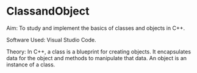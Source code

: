 # ClassandObject

Aim:
To study and implement the basics of classes and objects in C++.

Software Used:
Visual Studio Code.

Theory:
In C++, a class is a blueprint for creating objects. It encapsulates data for the object and methods to manipulate that data. An object is an instance of a class.
